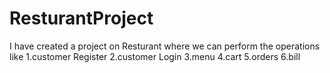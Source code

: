 # ResturantProject

I have created a project on Resturant where we can perform the operations like
1.customer Register
2.customer Login
3.menu
4.cart
5.orders 
6.bill

